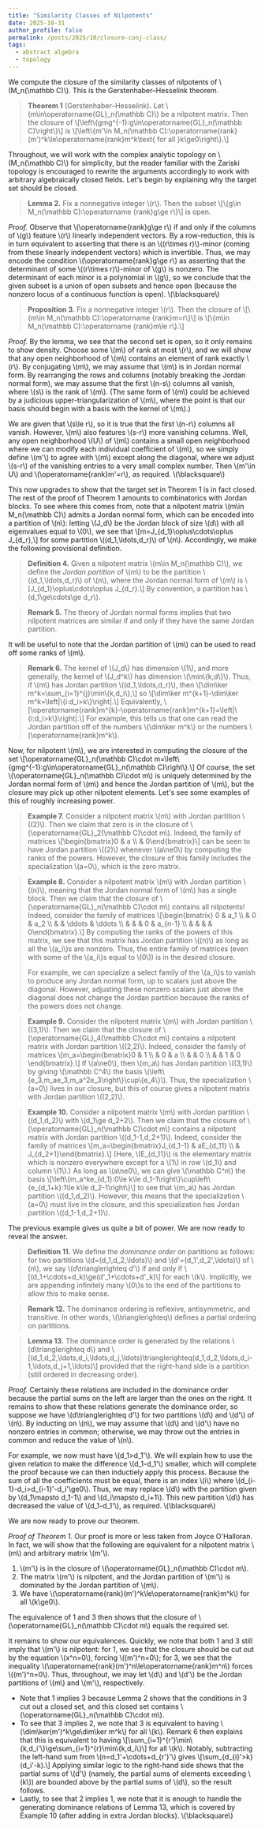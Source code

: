 ```yaml
---
title: "Similarity Classes of Nilpotents"
date: 2025-10-31
author_profile: false
permalink: /posts/2025/10/closure-conj-class/
tags:
  - abstract algebra
  - topology
---
```


We compute the closure of the similarity classes of nilpotents of \\(M_n(\mathbb C)\\). This is the Gerstenhaber–Hesselink theorem.

> **Theorem 1** (Gerstenhaber–Hesselink)**.** Let \\(m\in\operatorname{GL}_n(\mathbb C)\\) be a nilpotent matrix. Then the closure of
\\[\left\\{gmg^{-1}:g\in\operatorname{GL}_n(\mathbb C)\right\\}\\]
is
\\[\left\\{m'\in M_n(\mathbb C):\operatorname{rank}(m')^k\le\operatorname{rank}m^k\text{ for all }k\ge0\right\\}.\\]

<!-- Technically speaking, we are interested in computing the closure of
\\[\left\\{gmg^{-1}:g\in\operatorname{GL}_n(\mathbb C)\right\\}\\]
for a given \\(m\in M_n(\mathbb C)\\), which is more or less a conjugacy class. (This is frequently referred to as an adjoint orbit.) -->
Throughout, we will work with the complex analytic topology on \\(M_n(\mathbb C)\\) for simplicity, but the reader familiar with the Zariski topology is encouraged to rewrite the arguments accordingly to work with arbitrary algebraically closed fields. Let's begin by explaining why the target set should be closed.
> **Lemma 2.** Fix a nonnegative integer \\(r\\). Then the subset
\\[\\{g\in M_n(\mathbb C):\\operatorname
{rank}g\ge r\\}\\]
is open.

*Proof.* Observe that \\(\operatorname{rank}g\ge r\\) if and only if the columns of \\(g\\) feature \\(r\\) linearly independent vectors. By a row-reduction, this is in turn equivalent to asserting that there is an \\((r\times r)\\)-minor (coming from these linearly independent vectors) which is invertible. Thus, we may encode the condition \\(\operatorname{rank}g\ge r\\) as asserting that the determinant of some \\((r\times r)\\)-minor of \\(g\\) is nonzero. The determinant of each minor is a polynomial in \\(g\\), so we conclude that the given subset is a union of open subsets and hence open (because the nonzero locus of a continuous function is open). \\(\blacksquare\\)

> **Proposition 3.** Fix a nonnegative integer \\(r\\). Then the closure of
\\[\\{m\in M_n(\mathbb C):\\operatorname
{rank}m=r\\}\\]
is
\\[\\{m\in M_n(\mathbb C):\\operatorname
{rank}m\le r\\}.\\]

*Proof.* By the lemma, we see that the second set is open, so it only remains to show density. Choose some \\(m\\) of rank at most \\(r\\), and we will show that any open neighborhood of \\(m\\) contains an element of rank exactly \\(r\\). By conjugating \\(m\\), we may assume that \\(m\\) is in Jordan normal form. By rearranging the rows and columns (notably breaking the Jordan normal form), we may assume that the first \\(n-s\\) columns all vanish, where \\(s\\) is the rank of \\(m\\). (The same form of \\(m\\) could be achieved by a judicious upper-triangularization of \\(m\\), where the point is that our basis should begin with a basis with the kernel of \\(m\\).)

We are given that \\(s\le r\\), so it is true that the first \\(n-r\\) columns all vanish. However, \\(m\\) also features \\(s-r\\) more vanishing columns. Well, any open neighborhood \\(U\\) of \\(m\\) contains a small open neighborhood where we can modify each individual coefficient of \\(m\\), so we simply define \\(m'\\) to agree with \\(m\\) except along the diagonal, where we adjust \\(s-r\\) of the vanishing entries to a very small complex number. Then \\(m'\in U\\) and \\(\operatorname{rank}m'=r\\), as required. \\(\blacksquare\\)

This now upgrades to show that the target set in Theorem 1 is in fact closed. The rest of the proof of Theorem 1 amounts to combinatorics with Jordan blocks. To see where this comes from, note that a nilpotent matrix \\(m\in M_n(\mathbb C)\\) admits a Jordan normal form, which can be encoded into a partition of \\(n\\): letting \\(J_d\\) be the Jordan block of size \\(d\\) with all eigenvalues equal to \\(0\\), we see that
\\[m=J_{d_1}\oplus\cdots\oplus J_{d_r},\\]
for some partition \\((d_1,\ldots,d_r)\\) of \\(n\\). Accordingly, we make the following provisional definition.

> **Definition 4.** Given a nilpotent matrix \\(m\in M_n(\mathbb C)\\), we define the *Jordan partition* of \\(m\\) to be the partition \\((d_1,\ldots,d_r)\\) of \\(n\\), where the Jordan normal form of \\(m\\) is
\\[J_{d_1}\oplus\cdots\oplus J_{d_r}.\\]
By convention, a partition has \\(d_1\ge\cdots\ge d_r\\).

> **Remark 5.** The theory of Jordan normal forms implies that two nilpotent matrices are similar if and only if they have the same Jordan partition.

It will be useful to note that the Jordan partition of \\(m\\) can be used to read off some ranks of \\(m\\).

> **Remark 6.** The kernel of \\(J_d\\) has dimension \\(1\\), and more generally, the kernel of \\(J_d^k\\) has dimension \\(\min\\{k,d\\}\\). Thus, if \\(m\\) has Jordan partition \\((d_1,\ldots,d_r)\\), then
\\[\dim\ker m^k=\sum_{i=1}^{j}\min\\{k,d_i\\},\\]
so
\\[\dim\ker m^{k+1}-\dim\ker m^k=\left|\\{i:d_i>k\\}\right|.\\]
Equivalently,
\\[\operatorname{rank}m^{k}-\operatorname{rank}m^{k+1}=\left|\\{i:d_i>k\\}\right|.\\]
For example, this tells us that one can read the Jordan partition off of the numbers \\(\dim\ker m^k\\) or the numbers \\(\operatorname{rank}m^k\\).

Now, for nilpotent \\(m\\), we are interested in computing the closure of the set
\\[\operatorname{GL}_n(\mathbb C)\cdot m=\left\\{gmg^{-1}:g\in\operatorname{GL}_n(\mathbb C)\right\\}.\\]
Of course, the set \\(\operatorname{GL}_n(\mathbb C)\cdot m\\) is uniquely determined by the Jordan normal form of \\(m\\) and hence the Jordan partition of \\(m\\), but the closure may pick up other nilpotent elements. Let's see some examples of this of roughly increasing power.

> **Example 7.** Consider a nilpotent matrix \\(m\\) with Jordan partition \\((2)\\). Then we claim that zero is in the closure of \\(\operatorname{GL}_2(\mathbb C)\cdot m\\). Indeed, the family of matrices
\\[\begin{bmatrix}0 & a \\\\ & 0\end{bmatrix}\\]
can be seen to have Jordan partition \\((2)\\) whenever \\(a\ne0\\) by computing the ranks of the powers. However, the closure of this family includes the specialization \\(a=0\\), which is the zero matrix.

> **Example 8.** Consider a nilpotent matrix \\(m\\) with Jordan partition \\((n)\\), meaning that the Jordan normal form of \\(m\\) has a single block. Then we claim that the closure of \\(\operatorname{GL}_n(\mathbb C)\cdot m\\) contains all nilpotents! Indeed, consider the family of matrices
\\[\begin{bmatrix} 0 & a\_1 \\\\ & 0 & a\_2 \\\\ & & \ddots & \ddots \\\\ & & & 0 & a\_{n-1} \\\\ & & & & 0\end{bmatrix}.\\]
By computing the ranks of the powers of this matrix, we see that this matrix has Jordan partition \\((n)\\) as long as all the \\(a_i\\)s are nonzero. Thus, the entire family of matrices (even with some of the \\(a_i\\)s equal to \\(0\\)) is in the desired closure.
> 
> For example, we can specialize a select family of the \\(a_i\\)s to vanish to produce any Jordan normal form, up to scalars just above the diagonal. However, adjusting these nonzero scalars just above the diagonal does not change the Jordan partition because the ranks of the powers does not change.

> **Example 9.** Consider the nilpotent matrix \\(m\\) with Jordan partition \\((3,1)\\). Then we claim that the closure of \\(\operatorname{GL}_4(\mathbb C)\cdot m\\) contains a nilpotent matrix with Jordan partition \\((2,2)\\). Indeed, consider the family of matrices
\\[m_a=\begin{bmatrix}0 & 1 \\\\ & 0 & a \\\\ & & 0 \\\\ & & 1 & 0 \end{bmatrix}.\\]
If \\(a\ne0\\), then \\(m_a\\) has Jordan partition \\((3,1)\\) by giving \\(\mathbb C^4\\) the basis \\(\left\\{e_3,m_ae_3,m_a^2e_3\right\\}\cup\\{e_4\\}\\). Thus, the specialization \\(a=0\\) lives in our closure, but this of course gives a nilpotent matrix with Jordan partition \\((2,2)\\).

> **Example 10.** Consider a nilpotent matrix \\(m\\) with Jordan partition \\((d_1,d_2)\\) with \\(d_1\ge d_2+2\\). Then we claim that the closure of \\(\operatorname{GL}_n(\mathbb C)\cdot m\\) contains a nilpotent matrix with Jordan partition \\((d_1-1,d_2+1)\\). Indeed, consider the family of matrices
\\[m\_a=\begin{bmatrix}J\_{d\_1-1} & aE\_{d\_11} \\\\ & J\_{d\_2+1}\end{bmatrix}.\\]
(Here, \\(E\_{d\_11}\\) is the elementary matrix which is nonzero everywhere except for a \\(1\\) in row \\(d_1\\) and column \\(1\\).) As long as \\(a\ne0\\), we can give \\(\mathbb C^n\\) the basis
\\[\left\\{m\_a^ke\_{d\_1}:0\le k\le d\_1-1\right\\}\cup\left\\{e\_{d\_1+k}:1\le k\le d\_2-1\right\\}\\]
to see that \\(m_a\\) has Jordan partition \\((d_1,d_2)\\). However, this means that the specialization \\(a=0\\) must live in the closure, and this specialization has Jordan partition \\((d_1-1,d_2+1)\\).

The previous example gives us quite a bit of power. We are now ready to reveal the answer.

> **Definition 11.** We define the *dominance order* on partitions as follows: for two partitions \\(d=(d_1,d_2,\ldots)\\) and \\(d'=(d_1',d_2',\ldots)\\) of \\(n\\), we say \\(d\trianglerighteq d'\\) if and only if
\\[(d_1+\cdots+d_k)\ge(d'_1+\cdots+d'_k)\\]
for each \\(k\\). Implicitly, we are appending infinitely many \\(0\\)s to the end of the partitions to allow this to make sense.

> **Remark 12.** The dominance ordering is reflexive, antisymmetric, and transitive. In other words, \\(\trianglerighteq\\) defines a partial ordering on partitions.

> **Lemma 13.** The dominance order is generated by the relations \\(d\trianglerighteq d\\) and
\\[(d_1,d_2,\ldots,d_i,\ldots,d_j,\ldots)\trianglerighteq(d_1,d_2,\ldots,d_i-1,\ldots,d_j+1,\ldots)\\]
provided that the right-hand side is a partition (still ordered in decreasing order).

*Proof.* Certainly these relations are included in the dominance order because the partial sums on the left are larger than the ones on the right. It remains to show that these relations generate the dominance order, so suppose we have \\(d\trianglerighteq d'\\) for two partitions \\(d\\) and \\(d'\\) of \\(n\\). By inducting on \\(n\\), we may assume that \\(d\\) and \\(d'\\) have no nonzero entries in common; otherwise, we may throw out the entries in common and reduce the value of \\(n\\).

For example, we now must have \\(d_1>d_1'\\). We will explain how to use the given relation to make the difference \\(d_1-d_1'\\) smaller, which will complete the proof because we can then inductiely apply this process. Because the sum of all the coefficients must be equal, there is an index \\(i\\) where \\(d_{i-1}-d_i>d_{i-1}'-d_i'\ge0\\). Thus, we may replace \\(d\\) with the partition given by \\(d_1\mapsto d_1-1\\) and \\(d_i\mapsto d_i+1\\). This new partition \\(d\\) has decreased the value of \\(d_1-d_1'\\), as required. \\(\blacksquare\\)

We are now ready to prove our theorem.

*Proof of Theorem 1.* Our proof is more or less taken from Joyce O'Halloran. In fact, we will show that the following are equivalent for a nilpotent matrix \\(m\\) and arbitrary matrix \\(m'\\).
1. \\(m'\\) is in the closure of \\(\operatorname{GL}_n(\mathbb C)\cdot m\\).
1. The matrix \\(m'\\) is nilpotent, and the Jordan partition of \\(m'\\) is dominated by the Jordan partition of \\(m\\).
1. We have \\(\operatorname{rank}(m')^k\le\operatorname{rank}m^k\\) for all \\(k\ge0\\).

The equivalence of 1 and 3 then shows that the closure of \\(\operatorname{GL}_n(\mathbb C)\cdot m\\) equals the required set.

It remains to show our equivalences. Quickly, we note that both 1 and 3 still imply that \\(m'\\) is nilpotent: for 1, we see that the closure should be cut out by the equation \\(x^n=0\\), forcing \\((m')^n=0\\); for 3, we see that the inequality \\(\operatorname{rank}(m')^n\le\operatorname{rank}m^n\\) forces \\((m')^n=0\\). Thus, throughout, we may let \\(d\\) and \\(d'\\) be the Jordan partitions of \\(m\\) and \\(m'\\), respectively.
- Note that 1 implies 3 because Lemma 2 shows that the conditions in 3 cut out a closed set, and this closed set contains \\(\operatorname{GL}_n(\mathbb C)\cdot m\\).
- To see that 3 implies 2, we note that 3 is equivalent to having \\(\dim\ker(m')^k\ge\dim\ker m^k\\) for all \\(k\\). Remark 6 then explains that this is equivalent to having
    \\[\sum_{i=1}^{r'}\min\\{k,d_i'\\}\ge\sum_{i=1}^{r}\min\\{k,d_i\\}\\]
    for all \\(k\\). Notably, subtracting the left-hand sum from \\(n=d_1'+\cdots+d_{r'}'\\) gives
    \\[\sum_{d_{i}'>k}(d_i'-k).\\]
    Applying similar logic to the right-hand side shows that the partial sums of \\(d'\\) (namely, the partial sums of elements exceeding \\(k\\)) are bounded above by the partial sums of \\(d\\), so the result follows.
- Lastly, to see that 2 implies 1, we note that it is enough to handle the generating dominance relations of Lemma 13, which is covered by Example 10 (after adding in extra Jordan blocks). \\(\blacksquare\\)